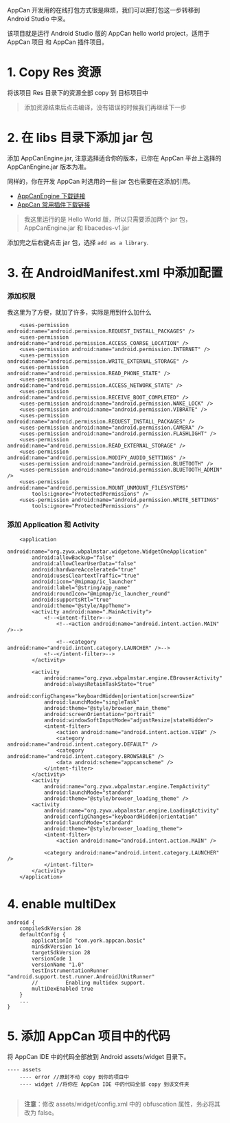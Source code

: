 AppCan 开发用的在线打包方式很是麻烦，我们可以把打包这一步转移到 Android Studio 中来。

该项目就是运行 Android Studio 版的 AppCan hello world project，适用于 AppCan 项目 和 AppCan 插件项目。

# 1. Copy Res 资源

将该项目 Res 目录下的资源全部 copy 到 目标项目中

>添加资源结束后点击编译，没有错误的时候我们再继续下一步

# 2. 在 libs 目录下添加 jar 包

添加 AppCanEngine.jar, 注意选择适合你的版本，已你在 AppCan 平台上选择的 AppCanEngine.jar 版本为准。

同样的，你在开发 AppCan 时选用的一些 jar 包也需要在这添加引用。

- [AppCanEngine 下载链接](http://plugin.appcan.cn/download/appcan-4.0-release/Engine/android/)
- [AppCan 常用插件下载链接](http://plugin.appcan.cn/download/appcan-4.0-release/plugins/)

> 我这里运行的是 Hello World 版，所以只需要添加两个 jar 包，AppCanEngine.jar 和 libacedes-v1.jar 

添加完之后右键点击 jar 包，选择 `add as a library`.

# 3. 在 AndroidManifest.xml 中添加配置

### 添加权限

我这里为了方便，就加了许多，实际是用到什么加什么

```
    <uses-permission android:name="android.permission.REQUEST_INSTALL_PACKAGES" />
    <uses-permission android:name="android.permission.ACCESS_COARSE_LOCATION" />
    <uses-permission android:name="android.permission.INTERNET" />
    <uses-permission android:name="android.permission.WRITE_EXTERNAL_STORAGE" />
    <uses-permission android:name="android.permission.READ_PHONE_STATE" />
    <uses-permission android:name="android.permission.ACCESS_NETWORK_STATE" />
    <uses-permission android:name="android.permission.RECEIVE_BOOT_COMPLETED" />
    <uses-permission android:name="android.permission.WAKE_LOCK" />
    <uses-permission android:name="android.permission.VIBRATE" />
    <uses-permission android:name="android.permission.REQUEST_INSTALL_PACKAGES" />
    <uses-permission android:name="android.permission.CAMERA" />
    <uses-permission android:name="android.permission.FLASHLIGHT" />
    <uses-permission android:name="android.permission.READ_EXTERNAL_STORAGE" />
    <uses-permission android:name="android.permission.MODIFY_AUDIO_SETTINGS" />
    <uses-permission android:name="android.permission.BLUETOOTH" />
    <uses-permission android:name="android.permission.BLUETOOTH_ADMIN" />
    <uses-permission android:name="android.permission.MOUNT_UNMOUNT_FILESYSTEMS"
        tools:ignore="ProtectedPermissions" />
    <uses-permission android:name="android.permission.WRITE_SETTINGS"
        tools:ignore="ProtectedPermissions" />
```

### 添加 Application 和 Activity

```
    <application
        android:name="org.zywx.wbpalmstar.widgetone.WidgetOneApplication"
        android:allowBackup="false"
        android:allowClearUserData="false"
        android:hardwareAccelerated="true"
        android:usesCleartextTraffic="true"
        android:icon="@mipmap/ic_launcher"
        android:label="@string/app_name"
        android:roundIcon="@mipmap/ic_launcher_round"
        android:supportsRtl="true"
        android:theme="@style/AppTheme">
        <activity android:name=".MainActivity">
            <!--<intent-filter>-->
                <!--<action android:name="android.intent.action.MAIN" />-->

                <!--<category android:name="android.intent.category.LAUNCHER" />-->
            <!--</intent-filter>-->
        </activity>

        <activity
            android:name="org.zywx.wbpalmstar.engine.EBrowserActivity"
            android:alwaysRetainTaskState="true"
            android:configChanges="keyboardHidden|orientation|screenSize"
            android:launchMode="singleTask"
            android:theme="@style/browser_main_theme"
            android:screenOrientation="portrait"
            android:windowSoftInputMode="adjustResize|stateHidden">
            <intent-filter>
                <action android:name="android.intent.action.VIEW" />
                <category android:name="android.intent.category.DEFAULT" />
                <category android:name="android.intent.category.BROWSABLE" />
                <data android:scheme="appcanscheme" />
            </intent-filter>
        </activity>
        <activity
            android:name="org.zywx.wbpalmstar.engine.TempActivity"
            android:launchMode="standard"
            android:theme="@style/browser_loading_theme" />
        <activity
            android:name="org.zywx.wbpalmstar.engine.LoadingActivity"
            android:configChanges="keyboardHidden|orientation"
            android:launchMode="standard"
            android:theme="@style/browser_loading_theme">
            <intent-filter>
                <action android:name="android.intent.action.MAIN" />

            <category android:name="android.intent.category.LAUNCHER" />
            </intent-filter>
        </activity>
    </application>
```

# 4. enable multiDex

```
android {
    compileSdkVersion 28
    defaultConfig {
        applicationId "com.york.appcan.basic"
        minSdkVersion 14
        targetSdkVersion 28
        versionCode 1
        versionName "1.0"
        testInstrumentationRunner "android.support.test.runner.AndroidJUnitRunner"
        //         Enabling multidex support.
        multiDexEnabled true
    }
    ...
}
```

# 5. 添加 AppCan 项目中的代码

将 AppCan IDE 中的代码全部放到 Android assets/widget 目录下。

```
---- assets
    ---- error //原封不动 copy 到你的项目中
    ---- widget //将你在 AppCan IDE 中的代码全部 copy 到该文件夹
    
```


>**注意**：修改 assets/widget/config.xml 中的 obfuscation 属性，务必将其改为 false。


